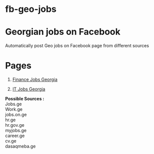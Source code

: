 # fb-geo-jobs


# Georgian jobs on Facebook  


 Automatically post Geo jobs on Facebook page from different sources


 # Pages
 1. [Finance Jobs Georgia](https://www.facebook.com/Finance-Jobs-Georgia-546487785704283/notifications/)  

 
1. [IT Jobs Georgia](https://m.facebook.com/it.jobs.georgia/?ref=m_notif&notif_t=page_fan&notif_id=1513417791792385)  


**Possible Sources :**  
Jobs.ge  
Work.ge  
jobs.on.ge  
hr.ge  
hr.gov.ge  
myjobs.ge  
career.ge  
cv.ge  
dasaqmeba.ge  



